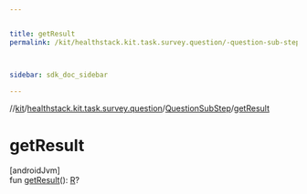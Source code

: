 ```yaml
---


title: getResult
permalink: /kit/healthstack.kit.task.survey.question/-question-sub-step/get-result.html



sidebar: sdk_doc_sidebar

---
```



//[kit](/kit.html)/[healthstack.kit.task.survey.question](../index.html)/[QuestionSubStep](index.html)/[getResult](get-result.html)



# getResult



[androidJvm]\
fun [getResult](get-result.html)(): [R](index.html)?






